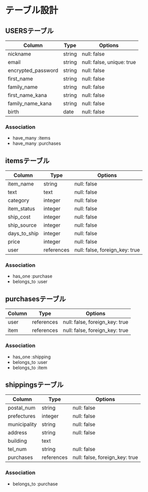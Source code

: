 # テーブル設計

## USERSテーブル

| Column             | Type       | Options                   |
|--------------------|------------|---------------------------|
| nickname           | string     | null: false               |
| email              | string     | null: false, unique: true |
| encrypted_password | string     | null: false               |
| first_name         | string     | null: false               |
| family_name        | string     | null: false               |
| first_name_kana    | string     | null: false               |
| family_name_kana   | string     | null: false               |
| birth              | date       | null: false               |

### Association
- have_many :items
- have_many :purchases

## itemsテーブル

| Column       | Type       | Options                        |
|--------------|------------|--------------------------------|
| item_name    | string     | null: false                    |
| text         | text       | null: false                    |
| category     | integer    | null: false                    |
| item_status  | integer    | null: false                    |
| ship_cost    | integer    | null: false                    |
| ship_source  | integer    | null: false                    |
| days_to_ship | integer    | null: false                    |
| price        | integer    | null: false                    |
| user         | references | null: false, foreign_key: true |

### Association
- has_one :purchase
- belongs_to :user

## purchasesテーブル

| Column       | Type       | Options                        |
|--------------|------------|--------------------------------|
| user         | references | null: false, foreign_key: true |
| item         | references | null: false, foreign_key: true |

### Association
- has_one :shipping
- belongs_to :user
- belongs_to :item

## shippingsテーブル

| Column       | Type       | Options                        |
|--------------|------------|--------------------------------|
| postal_num   | string     | null: false                    |
| prefectures  | integer    | null: false                    |
| municipality | string     | null: false                    |
| address      | string     | null: false                    |
| building     | text       |                                |
| tel_num      | string     | null: false                    |
| purchases    | references | null: false, foreign_key: true |

### Association
- belongs_to :purchase
